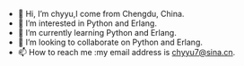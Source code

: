 - 👋 Hi, I’m chyyu,I come from Chengdu, China.
- 👀 I’m interested in Python and Erlang.
- 🌱 I’m currently learning Python and Erlang.
- 💞️ I’m looking to collaborate on Python and Erlang.
- 📫 How to reach me :my email address is chyyu7@sina.cn.

<!---
chyyu/chyyu is a ✨ special ✨ repository because its `README.md` (this file) appears on your GitHub profile.
You can click the Preview link to take a look at your changes.
--->
